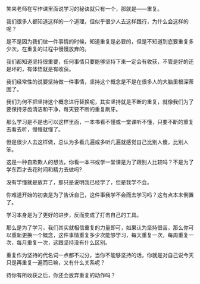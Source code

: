 笑来老师在写作课里面说学习的秘诀就只有一个，那就是——重复。

我们很多人都知道这样的一个道理，但似乎很少人去这样践行，为什么会这样的呢？

是不是因为我们做一件事情的时候，知道重复是必要的，但是不知道到底要重复多少次，在重复的过程中慢慢放弃的。

我们都知道坚持很重要，任何事情只要能够坚持下来一定会有收获，不管是好的还是坏的，有体悟就是有收获。

我们经常性的说要坚持做一件事情，坚持这个概念是不是在很多人的大脑里根深蒂固了。

我们为何不把坚持这个概念进行替换呢，其实坚持就是不断的重复，就像我们为了要保持牙齿清洁和干净，每天要不断的重复刷牙。

那么学习是不是也可以这样里面，一本书看不懂或一堂课听不懂，只要不断的重复去看去听，慢慢就懂了。

但是很少人去这样做，总认为多看几遍或多听几遍就感觉自己比别人傻，比别人笨。

这是一种自欺欺人的想法，你看一本书或学一堂课是为了跟别人比较吗？不是为了学东西才去花时间和精力去做吗?

没有学懂就是放弃了，那只是说明我已经学了，但是我学不会。

你难道开始的初衷是为了告诉自己，这件事我学不会而去学习吗？这有点本末倒置了。

学习本身是为了更好的进步，反而变成了打击自己的工具。

那么是为了学习，我们其实就相信重复的力量即可，如果认为坚持很苦，那么你可以重新更换一个概念，这件事情重复多少次能够学习，每天重复一次，每周重复一次，每月重复一次，这跟坚持没有什么区别。

重复作为坚持的代名词一点都不过分，当你不能够坚持的话，你就是对自己说今天只是再重复一遍而已嘛，又有什么关系呢？

待你有所收获之后，你还会放弃重复的动作吗？
